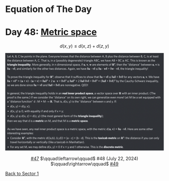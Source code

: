 # Equation of The Day

# Day 48: [Metric space](https://en.wikipedia.org/wiki/Metric_space)

$$d(x,y)\le d(x,z)+d(z,y)$$

<picture><img alt="Day 48" src="0048.png"></picture>

<center><a href="0047.html">#47</a> $\qquad\leftarrow\qquad$ #48 (July 22, 2024) $\qquad\rightarrow\qquad$ <a href="0049.html">#49</a></center>

[Back to Sector 1](../0-63.md)

<script src="https://utteranc.es/client.js" repo="12AbBa/eotd" issue-term="pathname" theme="github-light" crossorigin="anonymous" async> </script>